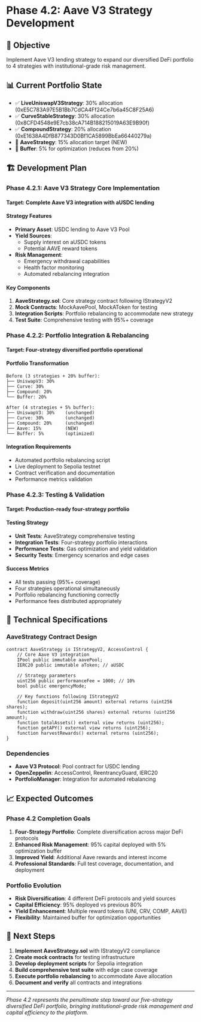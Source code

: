 # Phase 4.2: Aave V3 Strategy Development

## 🎯 Objective

Implement Aave V3 lending strategy to expand our diversified DeFi portfolio to 4 strategies with institutional-grade risk management.

## 📊 Current Portfolio State

- ✅ **LiveUniswapV3Strategy**: 30% allocation (0xE5C783A97E5B1Bb7CdCA4Ff24Ce7b6a45C8F25A6)
- ✅ **CurveStableStrategy**: 30% allocation (0x8CFD4548e9E7cb38cA714B188215019A63E9B90f)  
- ✅ **CompoundStrategy**: 20% allocation (0xE1638A4DfB877343D0Bf1CA5899BbEa66440279a)
- 🎯 **AaveStrategy**: 15% allocation target (NEW)
- 🔄 **Buffer**: 5% for optimization (reduces from 20%)

## 🏗️ Development Plan

### Phase 4.2.1: Aave V3 Strategy Core Implementation

#### Target: Complete Aave V3 integration with aUSDC lending

#### Strategy Features

- **Primary Asset**: USDC lending to Aave V3 Pool
- **Yield Sources**:
  - Supply interest on aUSDC tokens
  - Potential AAVE reward tokens
- **Risk Management**:
  - Emergency withdrawal capabilities
  - Health factor monitoring
  - Automated rebalancing integration

#### Key Components

1. **AaveStrategy.sol**: Core strategy contract following IStrategyV2
2. **Mock Contracts**: MockAavePool, MockAToken for testing  
3. **Integration Scripts**: Portfolio rebalancing to accommodate new strategy
4. **Test Suite**: Comprehensive testing with 95%+ coverage

### Phase 4.2.2: Portfolio Integration & Rebalancing

#### Target: Four-strategy diversified portfolio operational

#### Portfolio Transformation

```text
Before (3 strategies + 20% buffer):
├── UniswapV3: 30%    
├── Curve: 30%        
├── Compound: 20%     
└── Buffer: 20%       

After (4 strategies + 5% buffer):
├── UniswapV3: 30%    (unchanged)
├── Curve: 30%        (unchanged) 
├── Compound: 20%     (unchanged)
├── Aave: 15%         (NEW)
└── Buffer: 5%        (optimized)
```

#### Integration Requirements

- Automated portfolio rebalancing script
- Live deployment to Sepolia testnet
- Contract verification and documentation
- Performance metrics validation

### Phase 4.2.3: Testing & Validation

#### Target: Production-ready four-strategy portfolio

#### Testing Strategy

- **Unit Tests**: AaveStrategy comprehensive testing
- **Integration Tests**: Four-strategy portfolio interactions
- **Performance Tests**: Gas optimization and yield validation
- **Security Tests**: Emergency scenarios and edge cases

#### Success Metrics

- All tests passing (95%+ coverage)
- Four strategies operational simultaneously  
- Portfolio rebalancing functioning correctly
- Performance fees distributed appropriately

## 🔧 Technical Specifications

### AaveStrategy Contract Design

```solidity
contract AaveStrategy is IStrategyV2, AccessControl {
    // Core Aave V3 integration
    IPool public immutable aavePool;
    IERC20 public immutable aToken; // aUSDC
    
    // Strategy parameters
    uint256 public performanceFee = 1000; // 10%
    bool public emergencyMode;
    
    // Key functions following IStrategyV2
    function deposit(uint256 amount) external returns (uint256 shares);
    function withdraw(uint256 shares) external returns (uint256 amount);
    function totalAssets() external view returns (uint256);
    function getAPY() external view returns (uint256);
    function harvestRewards() external returns (uint256);
}
```

### Dependencies

- **Aave V3 Protocol**: Pool contract for USDC lending
- **OpenZeppelin**: AccessControl, ReentrancyGuard, IERC20
- **PortfolioManager**: Integration for automated rebalancing

## 📈 Expected Outcomes

### Phase 4.2 Completion Goals

1. **Four-Strategy Portfolio**: Complete diversification across major DeFi protocols
2. **Enhanced Risk Management**: 95% capital deployed with 5% optimization buffer  
3. **Improved Yield**: Additional Aave rewards and interest income
4. **Professional Standards**: Full test coverage, documentation, and deployment

### Portfolio Evolution

- **Risk Diversification**: 4 different DeFi protocols and yield sources
- **Capital Efficiency**: 95% deployed vs previous 80%
- **Yield Enhancement**: Multiple reward tokens (UNI, CRV, COMP, AAVE)
- **Flexibility**: Maintained buffer for optimization opportunities

## 🚀 Next Steps

1. **Implement AaveStrategy.sol** with IStrategyV2 compliance
2. **Create mock contracts** for testing infrastructure  
3. **Develop deployment scripts** for Sepolia integration
4. **Build comprehensive test suite** with edge case coverage
5. **Execute portfolio rebalancing** to accommodate Aave allocation
6. **Document and verify** all contracts and integrations

---
*Phase 4.2 represents the penultimate step toward our five-strategy diversified DeFi portfolio, bringing institutional-grade risk management and capital efficiency to the platform.*
